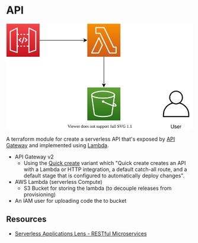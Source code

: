 # API

<img src="./docs/diagram.drawio.svg">

A terraform module for create a serverless API that's exposed by [API Gateway](https://aws.amazon.com/api-gateway/) and implemented using [Lambda](https://aws.amazon.com/lambda/).

- API Gateway v2
  - Using the [Quick create](https://docs.aws.amazon.com/apigateway/latest/developerguide/api-gateway-basic-concept.html#apigateway-definition-quick-create) variant which "Quick create creates an API with a Lambda or HTTP integration, a default catch-all route, and a default stage that is configured to automatically deploy changes".
- AWS Lambda (serverless Compute)
  - S3 Bucket for storing the lambda (to decouple releases from provisioning)
- An IAM user for uploading code the to bucket

## Resources

- [Serverless Applications Lens - RESTful Microservices](https://docs.aws.amazon.com/wellarchitected/latest/serverless-applications-lens/restful-microservices.html)
